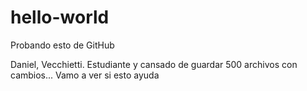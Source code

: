 # hello-world
Probando esto de GitHub

Daniel, Vecchietti. Estudiante y cansado de guardar 500 archivos con cambios...
Vamo a ver si esto ayuda
